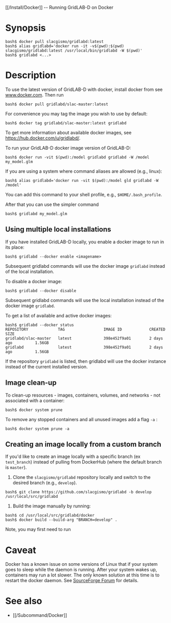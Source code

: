 [[/Install/Docker]] -- Running GridLAB-D on Docker

# Synopsis

~~~
bash$ docker pull slacgismo/gridlabd:latest
bash$ alias gridlabd='docker run -it -v$(pwd):$(pwd) slacgismo/gridlabd:latest /usr/local/bin/gridlabd -W $(pwd)'
bash$ gridlabd <...>
~~~

# Description

To use the latest version of GridLAB-D with docker, install docker from see www.docker.com. Then run 

~~~
bash$ docker pull gridlabd/slac-master:latest
~~~

For convenience you may tag the image you wish to use by default:

~~~
bash$ docker tag gridlabd/slac-master:latest gridlabd
~~~

To get more information about available docker images, see https://hub.docker.com/u/gridlabd/.

To run your GridLAB-D docker image version of GridLAB-D:

~~~~
bash$ docker run -vit $(pwd):/model gridlabd gridlabd -W /model my_model.glm
~~~~

If you are using a system where command aliases are allowed (e.g., linux):

~~~
bash$ alias gridlabd='docker run -vit $(pwd):/model gld gridlabd -W /model'
~~~

You can add this command to your shell profile, e.g., `$HOME/.bash_profile`.

After that you can use the simpler command

~~~
bash$ gridlabd my_model.glm
~~~

## Using multiple local installations

If you have installed GridLAB-D locally, you enable a docker image to run in its place:

~~~
bash$ gridlabd --docker enable <imagename>
~~~

Subsequent gridlabd commands will use the docker image `gridlabd` instead of the local installation.

To disable a docker image:

~~~
bash$ gridlabd --docker disable
~~~

Subsequent gridlabd commands will use the local installation instead of the docker image `gridlabd`.

To get a list of available and active docker images:

~~~
bash$ gridlabd --docker status
REPOSITORY             TAG                 IMAGE ID            CREATED             SIZE
gridlabd/slac-master   latest              398e452f9a01        2 days ago          1.56GB
gridlabd               latest              398e452f9a01        2 days ago          1.56GB
~~~

If the repository `gridlabd` is listed, then gridlabd will use the docker instance instead of the current installed version.

## Image clean-up 

To clean-up resources - images, containers, volumes, and networks - not associated with a container: 

~~~
bash$ docker system prune 
~~~

To remove any stopped containers and all unused images add a flag `-a` : 

~~~
bash$ docker system prune -a
~~~

## Creating an image locally from a custom branch

If you'd like to create an image locally with a specific branch (ex `test_branch`) instead of pulling from DockerHub (where the default branch is `master`). 

1. Clone the `slacgismo/gridlabd` repository locally and switch to the desired branch (e.g., `develop`). 

~~~
bash$ git clone https://github.com/slacgismo/gridlabd -b develop /usr/local/src/gridlabd
~~~

1. Build the image manually by running: 

~~~
bash$ cd /usr/local/src/gridlabd/docker
bash$ docker build --build-arg "BRANCH=develop" .
~~~

Note, you may first need to run 

# Caveat 

Docker has a known issue on some versions of Linux that if your system goes to sleep while the daemon is running. After your system wakes up, containers may run a lot slower.  The only known solution at this time is to restart the docker daemon. See [SourceForge Forum](https://sourceforge.net/p/gridlab-d/discussion/842561/thread/ef4a34cb98) for details.

# See also

* [[/Subcommand/Docker]]

